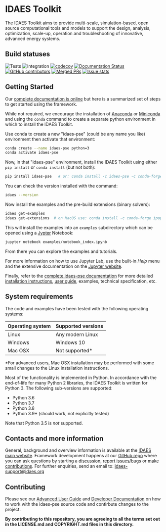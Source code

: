# IDAES Toolkit

The IDAES Toolkit aims to provide multi-scale, simulation-based, open source
computational tools and models to support the design, analysis, optimization,
scale-up, operation and troubleshooting of innovative, advanced energy systems.

<!-- BEGIN Status badges -->
## Build statuses
![Tests](https://github.com/IDAES/idaes-pse/workflows/Tests/badge.svg?branch=main)
![Integration](https://github.com/IDAES/idaes-pse/workflows/Integration/badge.svg?branch=main)
[![codecov](https://codecov.io/gh/IDAES/idaes-pse/branch/main/graph/badge.svg?token=1lNQNbSB29)](https://codecov.io/gh/IDAES/idaes-pse)
[![Documentation Status](https://readthedocs.org/projects/idaes-pse/badge/?version=latest)](https://idaes-pse.readthedocs.io/en/latest/?badge=latest)
[![GitHub contributors](https://img.shields.io/github/contributors/IDAES/idaes-pse.svg)](https://github.com/IDAES/idaes-pse/graphs/contributors)
[![Merged PRs](https://img.shields.io/github/issues-pr-closed-raw/IDAES/idaes-pse.svg?label=merged+PRs)](https://github.com/IDAES/idaes-pse/pulls?q=is:pr+is:merged)
[![Issue stats](http://isitmaintained.com/badge/resolution/IDAES/idaes-pse.svg)](http://isitmaintained.com/project/IDAES/idaes-pse)
<!-- END Status badges -->

## Getting Started

Our [complete documentation is online](https://idaes-pse.readthedocs.io/en/stable/) but here is a summarized set of steps to get started using the framework.

While not required, we encourage the installation of [Anaconda](https://www.anaconda.com/products/individual#Downloads) or [Miniconda](https://docs.conda.io/en/latest/miniconda.html) and using the `conda` command to create a separate python environment in which to install the IDAES Toolkit.

Use conda to create a new "idaes-pse" (could be any name you like) environment then activate that environment:
```bash
conda create --name idaes-pse python=3
conda activate idaes-pse
```

Now, in that "idaes-pse" environment, install the IDAES Toolkit using either `pip install` or `conda install` (but not both):

```bash
pip install idaes-pse   # or: conda install -c idaes-pse -c conda-forge idaes-pse
```

You can check the version installed with the command:

```bash
idaes --version
```

Now install the examples and the pre-build extensions (binary solvers):

```bash
idaes get-examples
idaes get-extensions  # on MacOS use: conda install -c conda-forge ipopt
```

This will install the examples into an `examples` subdirectory which can be opened using a [Jypter](https://jupyter.org) Notebook:

```bash
jupyter notebook examples/notebook_index.ipynb
```
From there you can explore the examples and tutorials.

For more information on how to use Jupyter Lab, use the built-in *Help* menu and the extensive documentation on the [Jupyter website](https://jupyter.org).

Finally, refer to the [complete idaes-pse documentation](https://idaes-pse.readthedocs.io/en/stable) for more detailed [installation instructions](https://idaes-pse.readthedocs.io/en/stable/getting_started/), [user guide](https://idaes-pse.readthedocs.io/en/stable/user_guide/), examples, technical specification, etc.

## System requirements

The code and examples have been tested with the following operating systems:

|Operating system|Supported versions  |
|----------------|--------------------|
| Linux          | Any modern Linux   |
| Windows        | Windows 10         |
| Mac OSX        | Not supported*     |

*For advanced users, Mac OSX installation may be performed with some small changes to the Linux installation instructions.

Most of the functionality is implemented in Python. In accordance with
the end-of-life for many Python 2 libraries, the IDAES Toolkit is written
for Python 3. The following sub-versions are supported:

* Python 3.6
* Python 3.7
* Python 3.8
* Python 3.9+ (should work, not explicitly tested)

Note that Python 3.5 is *not* supported.

## Contacts and more information

General, background and overview information is available at the [IDAES main website](https://www.idaes.org).
Framework development happens at our [GitHub repo](https://github.com/IDAES/idaes-pse) where you can ask questions by starting a [discussion](https://github.com/IDAES/idaes-pse/discussions), [report issues/bugs](https://github.com/IDAES/idaes-pse/issues) or [make contributions](https://github.com/IDAES/idaes-pse/pulls).
For further enquiries, send an email to: <idaes-support@idaes.org>

## Contributing

Please see our [Advanced User Guide](https://idaes-pse.readthedocs.io/en/stable/advanced_user_guide/) and [Developer Documentation](https://idaes-pse.readthedocs.io/en/stable/advanced_user_guide/developer/) on how to work with the idaes-pse source code and contirbute changes to the project.

**By contributing to this repository, you are agreeing to all the terms set out in the LICENSE.md and COPYRIGHT.md files in this directory.**
